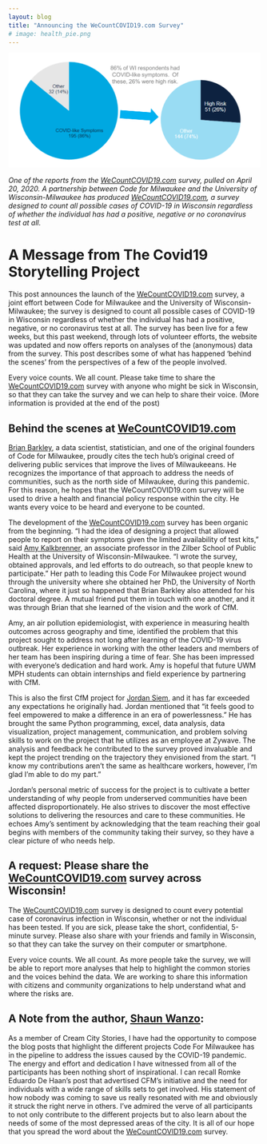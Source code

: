 ```yaml
---
layout: blog
title: "Announcing the WeCountCOVID19.com Survey"
# image: health_pie.png
---
```


<!-- Project Description -->
<div class="usa-grid-wide">
    <div class="usa-width-one-third">
        <img src="assets/images/health_pie.png">
    </div>
</div>

_One of the reports from the [WeCountCOVID19.com](http://www.wecountcovid19.com/) survey, pulled on April 20, 2020._
_A partnership between Code for Milwaukee and the University of Wisconsin-Milwaukee has produced [WeCountCOVID19.com](http://www.wecountcovid19.com/), a survey designed to count all possible cases of COVID-19 in Wisconsin regardless of whether the individual has had a positive, negative or no coronavirus test at all._


<h1>A Message from The Covid19 Storytelling Project</h1>



This post announces the launch of the [WeCountCOVID19.com](http://www.wecountcovid19.com/) survey, a joint effort between Code for Milwaukee and the University of Wisconsin-Milwaukee; the survey is designed to count all possible cases of COVID-19 in Wisconsin regardless of whether the individual has had a positive, negative, or no coronavirus test at all. The survey has been live for a few weeks, but this past weekend, through lots of volunteer efforts, the website was updated and now offers reports on analyses of the (anonymous) data from the survey. This post describes some of what has happened ‘behind the scenes’ from the perspectives of a few of the people involved. 

Every voice counts. We all count. Please take time to share the [WeCountCOVID19.com](http://www.wecountcovid19.com/) survey with anyone who might be sick in Wisconsin, so that they can take the survey and we can help to share their voice. (More information is provided at the end of the post)

## Behind the scenes at [WeCountCOVID19.com](http://www.wecountcovid19.com/)

[Brian Barkley](https://www.linkedin.com/in/barkleybg/), a data scientist, statistician, and one of the original founders of Code for Milwaukee, proudly cites the tech hub’s original creed of delivering public services that improve the lives of Milwaukeeans. He recognizes the importance of that approach to address the needs of communities, such as the north side of Milwaukee, during this pandemic. For this reason, he hopes that the WeCountCOVID19.com survey will be used to drive a health and financial policy response within the city.  He wants every voice to be heard and everyone to be counted.

The development of the [WeCountCOVID19.com](http://www.wecountcovid19.com/) survey has been organic from the beginning. “I had the idea of designing a project that allowed people to report on their symptoms given the limited availability of test kits,” said [Amy Kalkbrenner](https://uwm.edu/publichealth/people/kalkbrenner-phd-mph-amy/), an associate professor in the Zilber School of Public Health at the University of Wisconsin-Milwaukee. “I wrote the survey, obtained approvals, and led efforts to do outreach, so that people knew to participate.” Her path to leading this Code For Milwaukee project wound through the university where she obtained her PhD, the University of North Carolina, where it just so happened that Brian Barkley also attended for his doctoral degree. A mutual friend put them in touch with one another, and it was through Brian that she learned of the vision and the work of CfM.

Amy, an air pollution epidemiologist, with experience in measuring health outcomes across geography and time, identified the problem that this project sought to address not long after learning of the COVID-19 virus outbreak. Her experience in working with the other leaders and members of her team has been inspiring during a time of fear.  She has been impressed with everyone’s dedication and hard work. Amy is hopeful that future UWM MPH students can obtain internships and field experience by partnering with CfM.

This is also the first CfM project for [Jordan Siem](https://www.linkedin.com/in/jordan-siem/), and it has far exceeded any expectations he originally had.  Jordan mentioned that “it feels good to feel empowered to make a difference in an era of powerlessness.” He has brought the same Python programming, excel, data analysis, data visualization, project management, communication, and problem solving skills to work on the project that he utilizes as an employee at Zywave.  The analysis and feedback he contributed to the survey proved invaluable and kept the project trending on the trajectory they envisioned from the start.  “I know my contributions aren’t the same as healthcare workers, however, I’m glad I’m able to do my part.”

Jordan’s personal metric of success for the project is to cultivate a better understanding of why people from underserved communities have been affected disproportionately. He also strives to discover the most effective solutions to delivering the resources and care to these communities.  He echoes Amy’s sentiment by acknowledging that the team reaching their goal begins with members of the community taking their survey, so they have a clear picture of who needs help.

## A request: Please share the [WeCountCOVID19.com](http://www.wecountcovid19.com/) survey across Wisconsin!

The [WeCountCOVID19.com](http://www.wecountcovid19.com/) survey is designed to count every potential case of coronavirus infection in Wisconsin, whether or not the individual has been tested. If you are sick, please take the short, confidential, 5-minute survey. Please also share with your friends and family in Wisconsin, so that they can take the survey on their computer or smartphone. 

Every voice counts. We all count. As more people take the survey, we will be able to report more analyses that help to highlight the common stories and the voices behind the data. We are working to share this information with citizens and community organizations to help understand what and where the risks are.


## A Note from the author, [Shaun Wanzo](https://www.linkedin.com/in/shaun-wanzo-8b055915b/):
As a member of Cream City Stories, I have had the opportunity to compose the blog posts that highlight the different projects Code For Milwaukee has in the pipeline to address the issues caused by the COVID-19 pandemic. The energy and effort and dedication I have witnessed from all of the participants has been nothing short of inspirational.  I can recall Romke Eduardo De Haan’s post that advertised CFM’s initiative and the need for individuals with a wide range of skills sets to get involved.  His statement of how nobody was coming to save us really resonated with me and obviously it struck the right nerve in others.  I’ve admired the verve of all participants to not only contribute to the different projects but to also learn about the needs of some of the most depressed areas of the city.  It is all of our hope that you spread the word about the [WeCountCOVID19.com](http://www.wecountcovid19.com/) survey.
